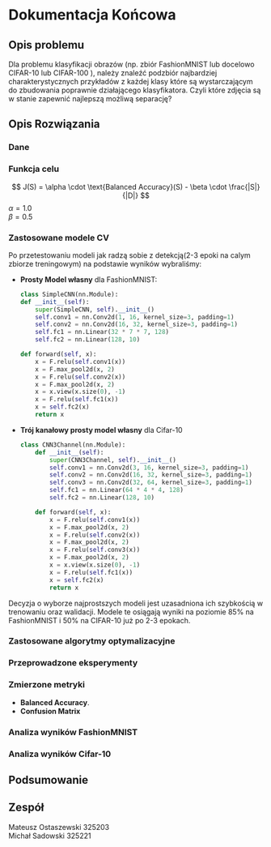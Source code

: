 # Dokumentacja Końcowa

## Opis problemu
Dla problemu klasyfikacji obrazów (np. zbiór FashionMNIST lub docelowo CIFAR-10 lub CIFAR-100 ), należy znaleźć podzbiór najbardziej charakterystycznych przykładów z każdej klasy które są wystarczającym do zbudowania poprawnie działającego klasyfikatora. Czyli które zdjęcia są w stanie zapewnić najlepszą możliwą separację?

## Opis Rozwiązania

### Dane

### Funkcja celu 
$$
J(S) = \alpha \cdot \text{Balanced Accuracy}(S) - \beta \cdot \frac{|S|}{|D|}
$$
$\alpha = 1.0$  
$\beta = 0.5$

### Zastosowane modele CV

Po przetestowaniu modeli jak radzą sobie z detekcją(2-3 epoki na calym zbiorze treningowym) na podstawie wyników wybraliśmy: 

- **Prosty Model własny** dla FashionMNIST:
    ```py
    class SimpleCNN(nn.Module):
    def __init__(self):
        super(SimpleCNN, self).__init__()
        self.conv1 = nn.Conv2d(1, 16, kernel_size=3, padding=1)
        self.conv2 = nn.Conv2d(16, 32, kernel_size=3, padding=1)
        self.fc1 = nn.Linear(32 * 7 * 7, 128)
        self.fc2 = nn.Linear(128, 10)

    def forward(self, x):
        x = F.relu(self.conv1(x))
        x = F.max_pool2d(x, 2)
        x = F.relu(self.conv2(x))
        x = F.max_pool2d(x, 2)
        x = x.view(x.size(0), -1)
        x = F.relu(self.fc1(x))
        x = self.fc2(x)
        return x
    ```

- **Trój kanałowy prosty model własny** dla Cifar-10
    ```python
    class CNN3Channel(nn.Module):
        def __init__(self):
            super(CNN3Channel, self).__init__()
            self.conv1 = nn.Conv2d(3, 16, kernel_size=3, padding=1)
            self.conv2 = nn.Conv2d(16, 32, kernel_size=3, padding=1)
            self.conv3 = nn.Conv2d(32, 64, kernel_size=3, padding=1)
            self.fc1 = nn.Linear(64 * 4 * 4, 128)
            self.fc2 = nn.Linear(128, 10)

        def forward(self, x):
            x = F.relu(self.conv1(x))
            x = F.max_pool2d(x, 2)
            x = F.relu(self.conv2(x))
            x = F.max_pool2d(x, 2)
            x = F.relu(self.conv3(x))
            x = F.max_pool2d(x, 2)
            x = x.view(x.size(0), -1)
            x = F.relu(self.fc1(x))
            x = self.fc2(x)
            return x
    ```

Decyzja o wyborze najprostszych modeli jest uzasadniona ich szybkością w trenowaniu oraz walidacji. Modele te osiągają wyniki na poziomie 85% na FashionMNIST i 50% na CIFAR-10 już po 2-3 epokach.

### Zastosowane algorytmy optymalizacyjne


### Przeprowadzone eksperymenty


### Zmierzone metryki
  - **Balanced Accuracy**.  
  - **Confusion Matrix**

### Analiza wyników FashionMNIST

### Analiza wyników Cifar-10

## Podsumowanie

## Zespół
Mateusz Ostaszewski 325203  
Michał Sadowski 325221  

